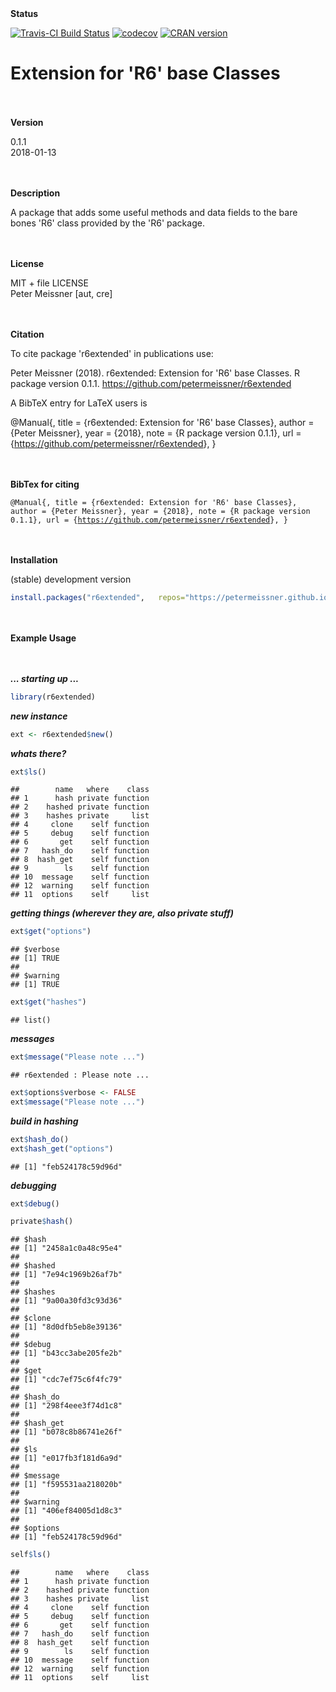 
<br><br> **Status**

[![Travis-CI Build Status](https://travis-ci.org/petermeissner/r6extended.svg?branch=master)](https://travis-ci.org/petermeissner/r6extended) [![codecov](https://codecov.io/gh/petermeissner/r6extended/branch/master/graph/badge.svg)](https://codecov.io/gh/petermeissner/r6extended/tree/master/R) [![CRAN version](http://www.r-pkg.org/badges/version/r6extended)](https://cran.r-project.org/package=r6extended)

Extension for 'R6' base Classes
===============================

<br><br> **Version**

0.1.1 <br> 2018-01-13

<br><br> **Description**

A package that adds some useful methods and data fields to the bare bones 'R6' class provided by the 'R6' package.

<br><br> **License**

MIT + file LICENSE <br>Peter Meissner \[aut, cre\]

<br><br> **Citation**

To cite package 'r6extended' in publications use:

Peter Meissner (2018). r6extended: Extension for 'R6' base Classes. R package version 0.1.1. <https://github.com/petermeissner/r6extended>

A BibTeX entry for LaTeX users is

@Manual{, title = {r6extended: Extension for 'R6' base Classes}, author = {Peter Meissner}, year = {2018}, note = {R package version 0.1.1}, url = {<https://github.com/petermeissner/r6extended>}, }

<br><br> **BibTex for citing**

<code style="white-space:normal;"> @Manual{, title = {r6extended: Extension for 'R6' base Classes}, author = {Peter Meissner}, year = {2018}, note = {R package version 0.1.1}, url = {<https://github.com/petermeissner/r6extended>}, } </code>

<br><br> **Installation**

(stable) development version

``` r
install.packages("r6extended",   repos="https://petermeissner.github.io/drat")    
```

<br><br> **Example Usage**

<br><br> ***... starting up ...***

``` r
library(r6extended)
```

***new instance***

``` r
ext <- r6extended$new()
```

***whats there?***

``` r
ext$ls()
```

    ##        name   where    class
    ## 1      hash private function
    ## 2    hashed private function
    ## 3    hashes private     list
    ## 4     clone    self function
    ## 5     debug    self function
    ## 6       get    self function
    ## 7   hash_do    self function
    ## 8  hash_get    self function
    ## 9        ls    self function
    ## 10  message    self function
    ## 12  warning    self function
    ## 11  options    self     list

***getting things (wherever they are, also private stuff)***

``` r
ext$get("options")
```

    ## $verbose
    ## [1] TRUE
    ## 
    ## $warning
    ## [1] TRUE

``` r
ext$get("hashes")
```

    ## list()

***messages***

``` r
ext$message("Please note ...")
```

    ## r6extended : Please note ...

``` r
ext$options$verbose <- FALSE
ext$message("Please note ...")
```

***build in hashing***

``` r
ext$hash_do()
ext$hash_get("options")
```

    ## [1] "feb524178c59d96d"

***debugging***

``` r
ext$debug()

private$hash()
```

    ## $hash
    ## [1] "2458a1c0a48c95e4"
    ## 
    ## $hashed
    ## [1] "7e94c1969b26af7b"
    ## 
    ## $hashes
    ## [1] "9a00a30fd3c93d36"
    ## 
    ## $clone
    ## [1] "8d0dfb5eb8e39136"
    ## 
    ## $debug
    ## [1] "b43cc3abe205fe2b"
    ## 
    ## $get
    ## [1] "cdc7ef75c6f4fc79"
    ## 
    ## $hash_do
    ## [1] "298f4eee3f74d1c8"
    ## 
    ## $hash_get
    ## [1] "b078c8b86741e26f"
    ## 
    ## $ls
    ## [1] "e017fb3f181d6a9d"
    ## 
    ## $message
    ## [1] "f595531aa218020b"
    ## 
    ## $warning
    ## [1] "406ef84005d1d8c3"
    ## 
    ## $options
    ## [1] "feb524178c59d96d"

``` r
self$ls()
```

    ##        name   where    class
    ## 1      hash private function
    ## 2    hashed private function
    ## 3    hashes private     list
    ## 4     clone    self function
    ## 5     debug    self function
    ## 6       get    self function
    ## 7   hash_do    self function
    ## 8  hash_get    self function
    ## 9        ls    self function
    ## 10  message    self function
    ## 12  warning    self function
    ## 11  options    self     list
